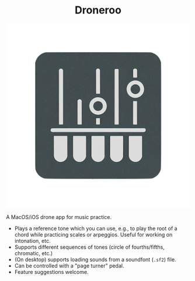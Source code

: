 <div align="center">

<h1>Droneroo</h2>

![Droneroo](Droneroo/Assets.xcassets/AppIcon.appiconset/Droneroo-512.png)

</div>

A MacOS/iOS drone app for music practice.

- Plays a reference tone which you can use, e.g., to play the root of a chord while
  practicing scales or arpeggios. Useful for working on intonation, etc.
- Supports different sequences of tones (circle of fourths/fifths, chromatic, etc.)
- (On desktop) supports loading sounds from a soundfont (`.sf2`) file.
- Can be controlled with a "page turner" pedal.
- Feature suggestions welcome.

